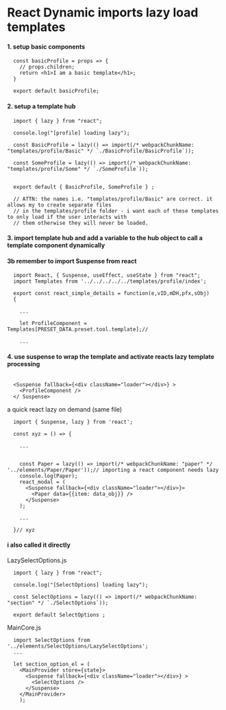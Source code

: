 # React Dynamic imports lazy load templates

#### 1. setup basic components
```
  const basicProfile = props => {
    // props.children;
    return <h1>I am a basic template</h1>;
  }

  export default basicProfile;

```

#### 2. setup a template hub
```
  import { lazy } from "react";

  console.log("[profile] loading lazy");

  const BasicProfile = lazy(() => import(/* webpackChunkName: "templates/profile/Basic" */ `./BasicProfile/BasicProfile`));

  const SomeProfile = lazy(() => import(/* webpackChunkName: "templates/profile/Some" */ `./SomeProfile`));


  export default { BasicProfile, SomeProfile } ;

  // ATTN: the names i.e. "templates/profile/Basic" are correct. it allows my to create separate files
  // in the templates/profile folder - i want each of these templates to only load if the user interacts with
  // them otherwise they will never be loaded.
```

#### 3. import template hub and add a variable to the hub object to call a template component dynamically
#### **3b remember to import Suspense from react**
```
  import React, { Suspense, useEffect, useState } from "react";
  import Templates from '../../../../../templates/profile/index';

  export const react_simple_details = function(e,vID,mDH,pfx,sObj)
  {

    ...

    let ProfileComponent = Templates[PRESET_DATA.preset.tool.template];//

    ...
```

#### 4. use suspense to wrap the template and activate reacts lazy template processing
```

  <Suspense fallback={<div className="loader"></div>} >
    <ProfileComponent />
  </ Suspense>
```


a quick react lazy on demand (same file)
```
  import { Suspense, lazy } from 'react';

  const xyz = () => {

    ...


    const Paper = lazy(() => import(/* webpackChunkName: "paper" */ '../elements/Paper/Paper'));// importing a react component needs lazy
    console.log(Paper);
    react_modal = (
      <Suspense fallback={<div className="loader"></div>}>
        <Paper data={{item: data_obj}} />
      </Suspense>
    );

    ...

  }// xyz
```


#### i also called it directly

LazySelectOptions.js
```
  import { lazy } from "react";

  console.log("[SelectOptions] loading lazy");

  const SelectOptions = lazy(() => import(/* webpackChunkName: "section" */ `./SelectOptions`));

  export default SelectOptions ;
```
MainCore.js
```
  import SelectOptions from '../elements/SelectOptions/LazySelectOptions';
  ...

  let section_option_el = (
    <MainProvider store={state}>
      <Suspense fallback={<div className="loader"></div>} >
        <SelectOptions />
      </Suspense>
    </MainProvider>
    );
```
